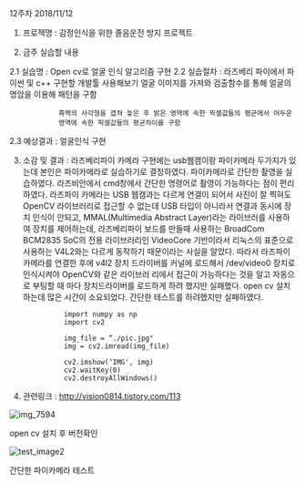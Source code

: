 12주차 2018/11/12 

1. 프로젝명 : 감정인식을 위한 졸음운전 방지 프로젝트

2. 금주 실습할 내용

  2.1 실습명 : Open cv로 얼굴 인식 알고리즘 구현
  2.2 실습절차 : 라즈베리 파이에서 파이썬 및 c++ 구현할 개발툴 사용해보기
                얼굴 이미지를 가져와 검출함수를 통해 
                얼굴의 명암을 이용해 패턴을 구함
                
                흑백의 사각형을 겹쳐 놓은 후 밝은 영역에 속한 픽셀값들의 평균에서 어두운 
                영역에 속한 픽셀값들의 평균차이를 구함
  
  2.3 예상결과 : 얼굴인식 구현

3. 소감 및 결과 : 라즈베리파이 카메라 구현에는 usb웹캠이랑 파이카메라 두가지가 있는데 본인은 파이카메라로 실습하기로 결정하였다.
                 파이카메라로 간단한 촬영을 실습하였다. 
                 라즈비안에서 cmd창에서 간단한 명령어로 촬영이 가능하다는 점이 편리하였다.
                 라즈파이 카메라는 USB 웹캠과는 다르게 연결이 되어서 사진이 잘 찍혀도 OpenCV 라이브러리로 접근할 수 없는데
                 USB 타입이 아니라서 연결과 동시에 장치 인식이 안되고, MMAL(Multimedia Abstract Layer)라는 라이브러를 사용하여 
                 장치를 제어하는데, 라즈베리파이 보드를 만들때 사용하는 BroadCom BCM2835 SoC의 전용 라이브러리인 VideoCore 기반이라서 리눅스의                    표준으로 사용하는 V4L2와는 다르게 동작하기 때문이라는 사실을 알았다.
                 따라서 라즈파이 카메라를 연결한 후에 v4l2 장치 드라이버를 커널에 로드해서 /dev/video0 장치로 인식시켜야 OpenCV와 같은 라이브러                  리에서 접근이 가능하다는 것을 알고 자동으로 부팅할 때 마다 장치드라이버를 로드하게 하려 했지만 실패했다.
                 open cv 설치하는데 많은 시간이 소요되었다. 
                 간단한 테스트를 하려했지만 실패하였다.
                 
                 import numpy as np
                 import cv2

                 img_file = “./pic.jpg"
                 img = cv2.imread(img_file)

                 cv2.imshow(‘IMG', img)
                 cv2.waitKey(0)
                 cv2.destroyAllWindows()

   

4. 관련링크 : http://vision0814.tistory.com/113

![img_7594](https://user-images.githubusercontent.com/43857226/48327797-0a703f00-e684-11e8-8ac1-32483e505cdb.JPG)

open cv 설치 후 버전확인

![test_image2](https://user-images.githubusercontent.com/43857226/48327807-13611080-e684-11e8-8992-16aa269d45ec.jpg)

간단한 파이카메라 테스트 
